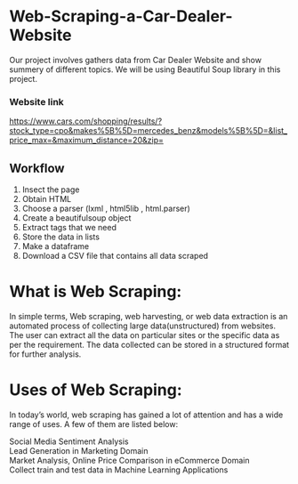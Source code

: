 # Web-Scraping-a-Car-Dealer-Website
Our project involves gathers data from Car Dealer Website and show summery of different topics. We will be using Beautiful Soup library in this project.

### Website link

https://www.cars.com/shopping/results/?stock_type=cpo&makes%5B%5D=mercedes_benz&models%5B%5D=&list_price_max=&maximum_distance=20&zip=

## Workflow

1. Insect the page
2. Obtain HTML   
3. Choose a parser (lxml , html5lib , html.parser)   
4. Create a beautifulsoup object  
5. Extract tags that we need  
6. Store the data in lists   
7. Make a dataframe   
8. Download a CSV file that contains all data scraped

# What is Web Scraping:

In simple terms, Web scraping, web harvesting, or web data extraction is an automated process of collecting large data(unstructured) from websites. The user can extract all the data on particular sites or the specific data as per the requirement. The data collected can be stored in a structured format for further analysis.

# Uses of Web Scraping:

In today’s world, web scraping has gained a lot of attention and has a wide range of uses. A few of them are listed below:

Social Media Sentiment Analysis  
Lead Generation in Marketing Domain   
Market Analysis, Online Price Comparison in eCommerce Domain  
Collect train and test data in Machine Learning Applications


